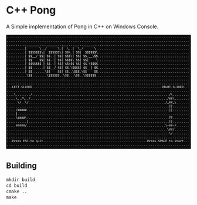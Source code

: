 # C++ Pong
A Simple implementation of Pong in C++ on Windows Console.

![Intro Screen of Pong](Pong_screenshot.png)

## Building

```
mkdir build
cd build
cmake ..
make
```